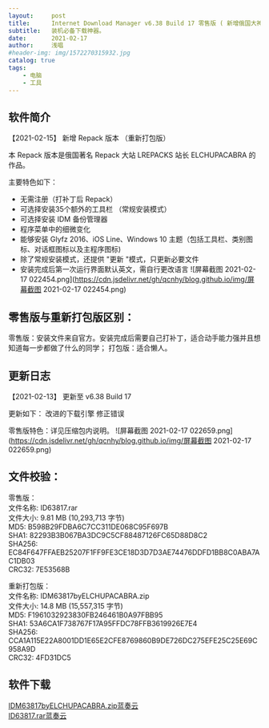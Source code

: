 ```yaml
---
layout:     post
title:      Internet Download Manager v6.38 Build 17 零售版 ( 新增俄国大神版）
subtitle:   装机必备下载神器。
date:       2021-02-17
author:     浅唱
#header-img: img/1572270315932.jpg
catalog: true
tags:
    - 电脑
    - 工具
---
```



## 软件简介
【2021-02-15】 新增 Repack 版本 （重新打包版）

本 Repack 版本是俄国著名 Repack 大站 LREPACKS 站长 ELCHUPACABRA 的作品。

主要特色如下：
- 无需注册（打补丁后 Repack）
- 可选择安装35个额外的工具栏 （常规安装模式）
- 可选择安装 IDM 备份管理器
- 程序菜单中的细微变化
- 能够安装 Glyfz 2016、iOS Line、Windows 10 主题（包括工具栏、类别图标、对话框图标以及主程序图标)
- 除了常规安装模式，还提供 "更新 "模式，只更新必要文件
- 安装完成后第一次运行界面默认英文，需自行更改语言
![屏幕截图 2021-02-17 022454.png](https://cdn.jsdelivr.net/gh/qcnhy/blog.github.io/img/屏幕截图 2021-02-17 022454.png)  

## 零售版与重新打包版区别：

零售版：安装文件来自官方。安装完成后需要自己打补丁，适合动手能力强并且想知道每一步都做了什么的同学；
打包版：适合懒人。


## 更新日志

【2021-02-13】 更新至 v6.38 Build 17

更新如下：
改进的下载引擎
修正错误

零售版特色：详见压缩包内说明。
![屏幕截图 2021-02-17 022659.png](https://cdn.jsdelivr.net/gh/qcnhy/blog.github.io/img/屏幕截图 2021-02-17 022659.png)  

## 文件校验：

零售版：  
文件名称: ID63817.rar  
文件大小: 9.81 MB (10,293,713 字节)  
MD5: B598B29FDBA6C7CC311DE068C95F697B  
SHA1: 82293B3B067BA3DC9C5CF88487126FC65D88D8C2  
SHA256: EC84F647FFAEB25207F1FF9FE3CE18D3D7D3AE74476DDFD1BB8C0ABA7AC1DB03  
CRC32: 7E53568B  

重新打包版：  
文件名称: IDM63817byELCHUPACABRA.zip  
文件大小: 14.8 MB (15,557,315 字节)  
MD5: F1961032923830FB246461B0A97FBB95  
SHA1: 53A6CA1F738767F17A95FFDC78FFB3619926E7E4  
SHA256: CCA1A115E22A8001DD1E65E2CFE8769860B9DE726DC275EFE25C25E69C958A9D  
CRC32: 4FD31DC5  


## 软件下载

[IDM63817byELCHUPACABRA.zip蓝奏云](https://wwx.lanzoui.com/ivbNJlqyirg)  
[ID63817.rar蓝奏云](https://wwx.lanzoui.com/i8oVklqyish)  